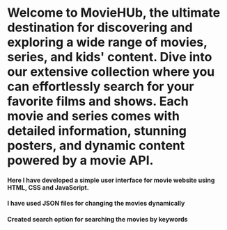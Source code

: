 # Welcome to MovieHUb, the ultimate destination for discovering and exploring a wide range of movies, series, and kids' content. Dive into our extensive collection where you can effortlessly search for your favorite films and shows. Each movie and series comes with detailed information, stunning posters, and dynamic content powered by a movie API.
#### Here I have developed a simple user interface for movie website using HTML, CSS and JavaScript. 
#### I have used JSON files for changing the movies dynamically
#### Created search option for searching the movies by keywords

